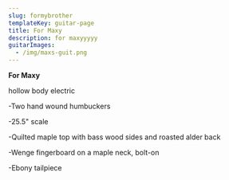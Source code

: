 ```yaml
---
slug: formybrother
templateKey: guitar-page
title: For Maxy
description: for maxyyyyy
guitarImages:
  - /img/maxs-guit.png
---
```

**For Maxy**

hollow body electric

\-Two hand wound humbuckers

\-25.5" scale

\-Quilted maple top with bass wood sides and roasted alder back

\-Wenge fingerboard on a maple neck, bolt-on

\-Ebony tailpiece
